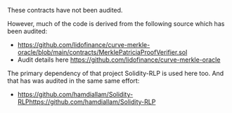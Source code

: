 These contracts have not been audited.

However, much of the code is derived from the following source which has been audited:

* https://github.com/lidofinance/curve-merkle-oracle/blob/main/contracts/MerklePatriciaProofVerifier.sol
* Audit details here https://github.com/lidofinance/curve-merkle-oracle

The primary dependency of that project Solidity-RLP is used here too. And that
has was audited in the same same effort:

* https://github.com/hamdiallam/Solidity-RLPhttps://github.com/hamdiallam/Solidity-RLP
